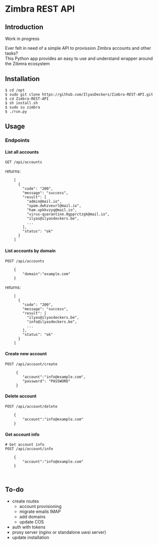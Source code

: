# Zimbra REST API
## Introduction

Work in progress

Ever felt in need of a simple API to provission Zimbra accounts and other tasks?  
This Python app provides an easy to use and understand wrapper around the Zibmra ecosystem

## Installation

```shell
$ cd /opt
$ sudo git clone https://github.com/IlyasDeckers/Zimbra-REST-API.git
$ cd Zimbra-REST-API
$ sh install.sh
$ sudo su zimbra
$ ./run.py
```

## Usage

### Endpoints

#### List all accounts

```shell
GET /api/accounts
```
returns:

```shell
    [
      {
        "code": "200", 
        "message": "success", 
        "result": [
          "admin@mail.io", 
          "spam.dwhzveurl@mail.io", 
          "ham.upkkvzyq@mail.io", 
          "virus-quarantine.0gpprctzgk@mail.io", 
          "ilyas@ilyasdeckers.be", 
          ...
        ], 
        "status": "ok"
      }
    ]
```

#### List accounts by domain

```shell
POST /api/accounts

    {
        "domain":"example.com"
    }
```
returns:
```shell
    [
      {
        "code": "200", 
        "message": "success", 
        "result": [
          "ilyas@ilyasdeckers.be", 
          "info@ilyasdeckers.be",
          ...
        ], 
        "status": "ok"
      }
    ]

```

#### Create new account
```shell
POST /api/account/create

     {
        "account":"info@example.com", 
        "password": "PASSWORD"
     }

```
#### Delete account
```shell
POST /api/account/delete

    {
        "account":"info@example.com"
    }
```
#### Get account info
```shell
# Get account info
POST /api/account/info

    {
        "account":"info@example.com"
    }
    
    
```

## To-do
- create routes
  - account provisioning
  - migrate emails IMAP
  - add domains
  - update COS
- auth with tokens
- proxy server (nginx or standalone uwsi server)
- update installation
